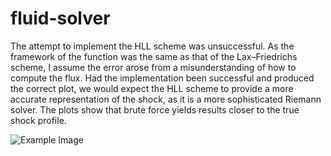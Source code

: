 # fluid-solver
The attempt to implement the HLL scheme was unsuccessful. As the framework of the function was the same as that of the Lax–Friedrichs scheme, I assume the error arose from a misunderstanding of how to compute the flux. Had the implementation been successful and produced the correct plot, we would expect the HLL scheme to provide a more accurate representation of the shock, as it is a more sophisticated Riemann solver. The plots show that brute force yields results closer to the true shock profile.


![Example Image](LFScheme_Plot2_CC)




